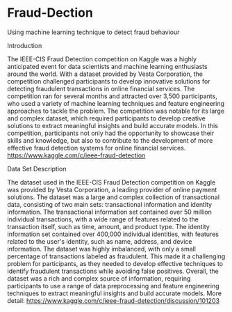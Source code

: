 # Fraud-Dection
Using machine learning technique to detect fraud behaviour

Introduction 

The IEEE-CIS Fraud Detection competition on Kaggle was a highly anticipated event for data scientists and machine learning enthusiasts around the world. With a dataset provided by Vesta Corporation, the competition challenged participants to develop innovative solutions for detecting fraudulent transactions in online financial services. The competition ran for several months and attracted over 3,500 participants, who used a variety of machine learning techniques and feature engineering approaches to tackle the problem. The competition was notable for its large and complex dataset, which required participants to develop creative solutions to extract meaningful insights and build accurate models. In this competition, participants not only had the opportunity to showcase their skills and knowledge, but also to contribute to the development of more effective fraud detection systems for online financial services. 
https://www.kaggle.com/c/ieee-fraud-detection

Data Set Description

The dataset used in the IEEE-CIS Fraud Detection competition on Kaggle was provided by Vesta Corporation, a leading provider of online payment solutions. The dataset was a large and complex collection of transactional data, consisting of two main sets: transactional information and identity information. The transactional information set contained over 50 million individual transactions, with a wide range of features related to the transaction itself, such as time, amount, and product type. The identity information set contained over 400,000 individual identities, with features related to the user's identity, such as name, address, and device information. The dataset was highly imbalanced, with only a small percentage of transactions labeled as fraudulent. This made it a challenging problem for participants, as they needed to develop effective techniques to identify fraudulent transactions while avoiding false positives. Overall, the dataset was a rich and complex source of information, requiring participants to use a range of data preprocessing and feature engineering techniques to extract meaningful insights and build accurate models.
More detail: https://www.kaggle.com/c/ieee-fraud-detection/discussion/101203


